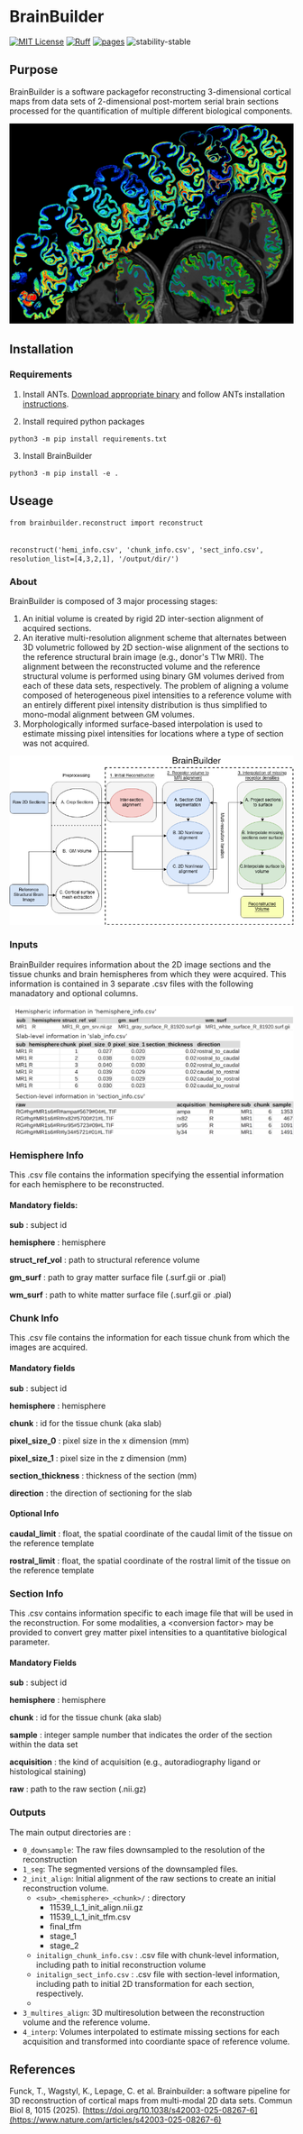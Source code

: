 # BrainBuilder

[![MIT License](https://img.shields.io/badge/license-MIT-blue.svg)](https://github.com/tfunck/brainbuilder/blob/main/LICENSE)
[![Ruff](https://img.shields.io/endpoint?url=https://raw.githubusercontent.com/astral-sh/ruff/main/assets/badge/v2.json)](https://github.com/astral-sh/ruff)
[![pages](https://img.shields.io/badge/api-docs-blue)](documentation/html/brainbuilder/index.html)
![stability-stable](https://img.shields.io/badge/stability-stable-green.svg)

## Purpose
BrainBuilder is a software packagefor reconstructing 3-dimensional cortical maps from data sets of 2-dimensional post-mortem serial brain sections processed for the quantification of multiple different biological components.

![BrainBuilder](docs/images/banner.png)

## Installation

### Requirements
1) Install ANTs. [Download appropriate binary](https://github.com/ANTsX/ANTs/releases) and follow ANTs installation [instructions](https://github.com/ANTsX/ANTs/wiki/Installing-ANTs-release-binaries#installing-binaries-mac-os-and-linux). 

2) Install required python packages
```
python3 -m pip install requirements.txt 
```

3) Install BrainBuilder
```
python3 -m pip install -e .
```

## Useage

```python3
from brainbuilder.reconstruct import reconstruct


reconstruct('hemi_info.csv', 'chunk_info.csv', 'sect_info.csv', resolution_list=[4,3,2,1], '/output/dir/')
```

### About
BrainBuilder is composed of 3 major processing stages:
1) An initial volume is created by rigid 2D inter-section alignment of acquired sections.
2) An iterative multi-resolution alignment scheme that alternates between 3D volumetric followed by 2D section-wise alignment of the sections to the reference structural brain image (e.g., donor's T1w MRI). The alignment between the reconstructed volume and the reference structural volume is performed using binary GM volumes derived from each of these data sets, respectively. The problem of aligning a volume composed of heterogeneous pixel intensities to a reference volume with an entirely different pixel intensity distribution is thus simplified to mono-modal alignment between GM volumes. 
3) Morphologically informed surface-based interpolation is used to estimate missing pixel intensities for locations where a type of section was not acquired.

![Schema](docs/images/schema.png)

### Inputs 

BrainBuilder requires information about the 2D image sections and the tissue chunks and brain hemispheres from which they were acquired. This information is contained in 3 separate .csv files with the following manadatory and optional columns.

![Example .csv files](docs/images/csv_inputs.png)


### Hemisphere Info
This .csv file contains the information specifying the essential information for each hemisphere to be reconstructed. 

#### Mandatory fields: 
**sub** : subject id

**hemisphere** : hemisphere

**struct_ref_vol** : path to structural reference volume

**gm_surf** : path to gray matter surface file (.surf.gii or .pial)

**wm_surf** : path to white matter surface file (.surf.gii or .pial)

### Chunk Info
This .csv file contains the information for each tissue chunk from which the images are acquired.

#### Mandatory fields
**sub** : subject id

**hemisphere** : hemisphere

**chunk** : id for the tissue chunk (aka slab) 

**pixel_size_0** : pixel size in the x dimension (mm)

**pixel_size_1** : pixel size in the z dimension (mm)

**section_thickness** : thickness of the section (mm)

**direction** : the direction of sectioning for the slab

#### Optional Info
**caudal_limit** : float, the spatial coordinate of the caudal limit of the tissue on the reference template

**rostral_limit** : float, the spatial coordinate of the rostral limit of the tissue on the reference template

### Section Info
This .csv contains information specific to each image file that will be used in the reconstruction. For some modalities, a \<conversion factor\> may be provided to convert grey matter pixel intensities to a quantitative biological parameter. 

#### Mandatory Fields

**sub** : subject id

**hemisphere** : hemisphere

**chunk** : id for the tissue chunk (aka slab) 

**sample** : integer sample number that indicates the order of the section within the data set

**acquisition** : the kind of acquisition (e.g., autoradiography ligand or histological staining)

**raw** : path to the raw section (.nii.gz)

### Outputs

The main output directories are :
* `0_downsample`: The raw files downsampled to the resolution of the reconstruction  
* `1_seg`: The segmented versions of the downsampled files. 
* `2_init_align`: Initial alignment of the raw sections to create an initial reconstruction volume.
  * `<sub>_<hemisphere>_<chunk>/` : directory   
    * 11539_L_1_init_align.nii.gz
    * 11539_L_1_init_tfm.csv
    * final_tfm
    * stage_1
    * stage_2
  * `initalign_chunk_info.csv` : .csv file with chunk-level information, including path to initial reconstruction volume 
  * `initalign_sect_info.csv` : .csv file with section-level information, including path to initial 2D transformation for each section, respectively.
  * 
* `3_multires_align`: 3D multiresolution between the reconstruction volume and the reference volume. 
* `4_interp`: Volumes interpolated to estimate missing sections for each acquisition and transformed into coordiante space of reference volume.

## References
Funck, T., Wagstyl, K., Lepage, C. et al. Brainbuilder: a software pipeline for 3D reconstruction of cortical maps from multi-modal 2D data sets. Commun Biol 8, 1015 (2025). [https://doi.org/10.1038/s42003-025-08267-6](https://www.nature.com/articles/s42003-025-08267-6)
